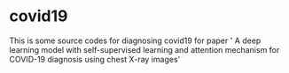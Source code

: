 # covid19

 This is some source codes for diagnosing covid19 for paper ' A deep learning model with self-supervised learning and attention mechanism for COVID-19 diagnosis using chest X-ray images'
